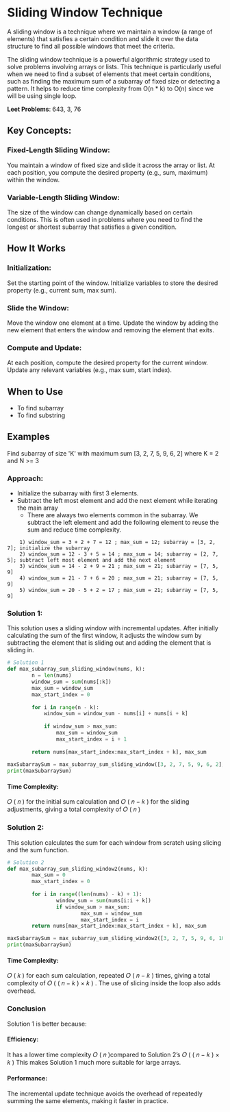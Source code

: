 # Sliding Window Technique
A sliding window is a technique where we maintain a window (a range of elements) that satisfies a certain condition and slide it over the data structure to find all possible windows that meet the criteria.

The sliding window technique is a powerful algorithmic strategy used to solve problems involving arrays or lists. This technique is particularly useful when we need to find a subset of elements that meet certain conditions, such as finding the maximum sum of a subarray of fixed size or detecting a pattern.
It helps to reduce time complexity from O(n * k) to O(n) since we will be using single loop.

**Leet Problems**: 643, 3, 76

## Key Concepts:

### Fixed-Length Sliding Window:
You maintain a window of fixed size and slide it across the array or list.
At each position, you compute the desired property (e.g., sum, maximum) within the window.

### Variable-Length Sliding Window:
The size of the window can change dynamically based on certain conditions.
This is often used in problems where you need to find the longest or shortest subarray that satisfies a given condition.

## How It Works

### Initialization:
Set the starting point of the window.
Initialize variables to store the desired property (e.g., current sum, max sum).

### Slide the Window:
Move the window one element at a time.
Update the window by adding the new element that enters the window and removing the element that exits.

### Compute and Update:
At each position, compute the desired property for the current window.
Update any relevant variables (e.g., max sum, start index).

## When to Use
- To find subarray
- To find substring


## Examples
Find subarray of size 'K' with maximum sum
[3, 2, 7, 5, 9, 6, 2] where K = 2 and N >= 3

### Approach:
-   Initialize the subarray with first 3 elements.
-   Subtract the left most element and add the next element while iterating the main array  
    -   There are always two elements common in the subarray. We subtract the left element and add the following element to reuse the sum and reduce time complexity.

```plaintext
    1) window_sum = 3 + 2 + 7 = 12 ; max_sum = 12; subarray = [3, 2, 7]; initialize the subarray
    2) window_sum = 12 - 3 + 5 = 14 ; max_sum = 14; subarray = [2, 7, 5]; subtract left most element and add the next element
    3) window_sum = 14 - 2 + 9 = 21 ; max_sum = 21; subarray = [7, 5, 9]
    4) window_sum = 21 - 7 + 6 = 20 ; max_sum = 21; subarray = [7, 5, 9]
    5) window_sum = 20 - 5 + 2 = 17 ; max_sum = 21; subarray = [7, 5, 9]
```

### Solution 1:
This solution uses a sliding window with incremental updates. After initially calculating the sum of the first window, it adjusts the window sum by subtracting the element that is sliding out and adding the element that is sliding in.

```python
# Solution 1
def max_subarray_sum_sliding_window(nums, k):
        n = len(nums)
        window_sum = sum(nums[:k])
        max_sum = window_sum
        max_start_index = 0
        
        for i in range(n - k):
            window_sum = window_sum - nums[i] + nums[i + k]
            
            if window_sum > max_sum:
                max_sum = window_sum
                max_start_index = i + 1
            
        return nums[max_start_index:max_start_index + k], max_sum
    
maxSubarraySum = max_subarray_sum_sliding_window([3, 2, 7, 5, 9, 6, 2], 3)
print(maxSubarraySum)
```

#### Time Complexity: 
𝑂 ( 𝑛 ) for the initial sum calculation and 
𝑂 ( 𝑛 − 𝑘 ) for the sliding adjustments, giving a total complexity of 𝑂 ( 𝑛 )

### Solution 2:
This solution calculates the sum for each window from scratch using slicing and the sum function.

```python
# Solution 2
def max_subarray_sum_sliding_window2(nums, k):
        max_sum = 0
        max_start_index = 0
        
        for i in range((len(nums) - k) + 1):
                window_sum = sum(nums[i:i + k])
                if window_sum > max_sum:
                        max_sum = window_sum
                        max_start_index = i
        return nums[max_start_index:max_start_index + k], max_sum

maxSubarraySum = max_subarray_sum_sliding_window2([3, 2, 7, 5, 9, 6, 10], 3)
print(maxSubarraySum)
```

#### Time Complexity: 
𝑂 ( 𝑘 ) for each sum calculation, repeated 𝑂 ( 𝑛 − 𝑘 ) times, 
giving a total complexity of 𝑂 ( ( 𝑛 − 𝑘 ) × 𝑘 ) .
The use of slicing inside the loop also adds overhead.

### Conclusion
Solution 1 is better because:

#### Efficiency: 
It has a lower time complexity 
𝑂 ( 𝑛 )compared to Solution 2’s 𝑂 ( ( 𝑛 − 𝑘 ) × 𝑘 )
This makes Solution 1 much more suitable for large arrays.

#### Performance: 
The incremental update technique avoids the overhead of repeatedly summing the same elements, 
making it faster in practice.